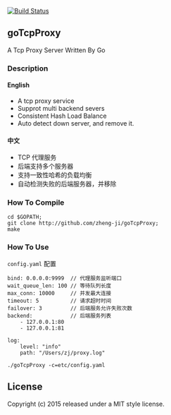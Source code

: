 [![Build Status](https://travis-ci.org/zheng-ji/goTcpProxy.svg)](https://travis-ci.org/zheng-ji/goTcpProxy)

## goTcpProxy 

A Tcp Proxy Server Written By Go

### Description

#### English
* A tcp proxy service
* Supprot multi backend severs 
* Consistent Hash Load Balance
* Auto detect down server, and remove it.

#### 中文

* TCP 代理服务
* 后端支持多个服务器
* 支持一致性哈希的负载均衡
* 自动检测失败的后端服务器，并移除

### How To Compile

```
cd $GOPATH;
git clone http://github.com/zheng-ji/goTcpProxy;
make
```

### How To Use

`config.yaml` 配置

```
bind: 0.0.0.0:9999  // 代理服务监听端口
wait_queue_len: 100 // 等待队列长度
max_conn: 10000     // 并发最大连接
timeout: 5          // 请求超时时间
failover: 3         // 后端服务允许失败次数 
backend:            // 后端服务列表
    - 127.0.0.1:80
    - 127.0.0.1:81

log:
    level: "info"
    path: "/Users/zj/proxy.log"
```

```
./goTcpProxy -c=etc/config.yaml
```

License
-------

Copyright (c) 2015 released under a MIT style license.
